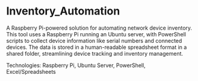 # Inventory_Automation

A Raspberry Pi-powered solution for automating network device inventory. This tool uses a Raspberry Pi running an Ubuntu server, with PowerShell scripts to collect device information like serial numbers and connected devices. The data is stored in a human-readable spreadsheet format in a shared folder, streamlining device tracking and inventory management.

Technologies: Raspberry Pi, Ubuntu Server, PowerShell, Excel/Spreadsheets
